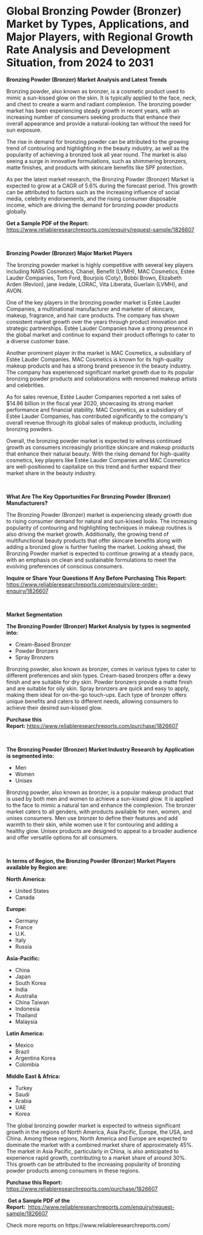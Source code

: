 <p><h1>Global Bronzing Powder (Bronzer) Market by Types, Applications, and Major Players, with Regional Growth Rate Analysis and Development Situation, from 2024 to 2031</h1></p><p><strong>Bronzing Powder (Bronzer) Market Analysis and Latest Trends</strong></p>
<p><p>Bronzing powder, also known as bronzer, is a cosmetic product used to mimic a sun-kissed glow on the skin. It is typically applied to the face, neck, and chest to create a warm and radiant complexion. The bronzing powder market has been experiencing steady growth in recent years, with an increasing number of consumers seeking products that enhance their overall appearance and provide a natural-looking tan without the need for sun exposure.</p><p>The rise in demand for bronzing powder can be attributed to the growing trend of contouring and highlighting in the beauty industry, as well as the popularity of achieving a bronzed look all year round. The market is also seeing a surge in innovative formulations, such as shimmering bronzers, matte finishes, and products with skincare benefits like SPF protection.</p><p>As per the latest market research, the Bronzing Powder (Bronzer) Market is expected to grow at a CAGR of 5.6% during the forecast period. This growth can be attributed to factors such as the increasing influence of social media, celebrity endorsements, and the rising consumer disposable income, which are driving the demand for bronzing powder products globally.</p></p>
<p><strong>Get a Sample PDF of the Report:&nbsp;</strong> <a href="https://www.reliableresearchreports.com/enquiry/request-sample/1826607">https://www.reliableresearchreports.com/enquiry/request-sample/1826607</a></p>
<p>&nbsp;</p>
<p><strong>Bronzing Powder (Bronzer) Major Market Players</strong></p>
<p><p>The bronzing powder market is highly competitive with several key players including NARS Cosmetics, Chanel, Benefit (LVMH), MAC Cosmetics, Estée Lauder Companies, Tom Ford, Bourjois (Coty), Bobbi Brown, Elizabeth Arden (Revlon), jane iredale, LORAC, Vita Liberata, Guerlain (LVMH), and AVON.</p><p>One of the key players in the bronzing powder market is Estée Lauder Companies, a multinational manufacturer and marketer of skincare, makeup, fragrance, and hair care products. The company has shown consistent market growth over the years through product innovation and strategic partnerships. Estée Lauder Companies have a strong presence in the global market and continue to expand their product offerings to cater to a diverse customer base.</p><p>Another prominent player in the market is MAC Cosmetics, a subsidiary of Estée Lauder Companies. MAC Cosmetics is known for its high-quality makeup products and has a strong brand presence in the beauty industry. The company has experienced significant market growth due to its popular bronzing powder products and collaborations with renowned makeup artists and celebrities.</p><p>As for sales revenue, Estée Lauder Companies reported a net sales of $14.86 billion in the fiscal year 2020, showcasing its strong market performance and financial stability. MAC Cosmetics, as a subsidiary of Estée Lauder Companies, has contributed significantly to the company's overall revenue through its global sales of makeup products, including bronzing powders.</p><p>Overall, the bronzing powder market is expected to witness continued growth as consumers increasingly prioritize skincare and makeup products that enhance their natural beauty. With the rising demand for high-quality cosmetics, key players like Estée Lauder Companies and MAC Cosmetics are well-positioned to capitalize on this trend and further expand their market share in the beauty industry.</p></p>
<p>&nbsp;</p>
<p><strong>What Are The Key Opportunities For Bronzing Powder (Bronzer) Manufacturers?</strong></p>
<p><p>The Bronzing Powder (Bronzer) market is experiencing steady growth due to rising consumer demand for natural and sun-kissed looks. The increasing popularity of contouring and highlighting techniques in makeup routines is also driving the market growth. Additionally, the growing trend of multifunctional beauty products that offer skincare benefits along with adding a bronzed glow is further fueling the market. Looking ahead, the Bronzing Powder market is expected to continue growing at a steady pace, with an emphasis on clean and sustainable formulations to meet the evolving preferences of conscious consumers.</p></p>
<p><strong>Inquire or Share Your Questions If Any Before Purchasing This Report:</strong> <a href="https://www.reliableresearchreports.com/enquiry/pre-order-enquiry/1826607">https://www.reliableresearchreports.com/enquiry/pre-order-enquiry/1826607</a></p>
<p>&nbsp;</p>
<p><strong>Market Segmentation</strong></p>
<p><strong>The Bronzing Powder (Bronzer) Market Analysis by types is segmented into:</strong></p>
<p><ul><li>Cream-Based Bronzer</li><li>Powder Bronzers</li><li>Spray Bronzers</li></ul></p>
<p><p>Bronzing powder, also known as bronzer, comes in various types to cater to different preferences and skin types. Cream-based bronzers offer a dewy finish and are suitable for dry skin. Powder bronzers provide a matte finish and are suitable for oily skin. Spray bronzers are quick and easy to apply, making them ideal for on-the-go touch-ups. Each type of bronzer offers unique benefits and caters to different needs, allowing consumers to achieve their desired sun-kissed glow.</p></p>
<p><strong>Purchase this Report:&nbsp;</strong><a href="https://www.reliableresearchreports.com/purchase/1826607">https://www.reliableresearchreports.com/purchase/1826607</a></p>
<p>&nbsp;</p>
<p><strong>The Bronzing Powder (Bronzer) Market Industry Research by Application is segmented into:</strong></p>
<p><ul><li>Men</li><li>Women</li><li>Unisex</li></ul></p>
<p><p>Bronzing powder, also known as bronzer, is a popular makeup product that is used by both men and women to achieve a sun-kissed glow. It is applied to the face to mimic a natural tan and enhance the complexion. The bronzer market caters to all genders, with products available for men, women, and unisex consumers. Men use bronzer to define their features and add warmth to their skin, while women use it for contouring and adding a healthy glow. Unisex products are designed to appeal to a broader audience and offer versatile options for all consumers.</p></p>
<p>&nbsp;</p>
<p><strong>In terms of Region, the Bronzing Powder (Bronzer) Market Players available by Region are:</strong></p>
<p>
    <p> <strong> North America: </strong>
        <ul>
            <li>United States</li>
            <li>Canada</li>
        </ul>
        </p> 
    <p> <strong> Europe: </strong>
        <ul>
            <li>Germany</li>
            <li>France</li>
            <li>U.K.</li>
            <li>Italy</li>
            <li>Russia</li>
        </ul>
        </p> 
    <p> <strong> Asia-Pacific: </strong>
        <ul>
            <li>China</li>
            <li>Japan</li>
            <li>South Korea</li>
            <li>India</li>
            <li>Australia</li>
            <li>China Taiwan</li>
            <li>Indonesia</li>
            <li>Thailand</li>
            <li>Malaysia</li>
        </ul>
        </p> 
    <p> <strong> Latin America: </strong>
        <ul>
            <li>Mexico</li>
            <li>Brazil</li>
            <li>Argentina Korea</li>
            <li>Colombia</li>
        </ul>
        </p> 
    <p> <strong> Middle East & Africa: </strong>
        <ul>
            <li>Turkey</li>
            <li>Saudi</li>
            <li>Arabia</li>
            <li>UAE</li>
            <li>Korea</li>
        </ul>
    </p>
    </p>
<p><p>The global bronzing powder market is expected to witness significant growth in the regions of North America, Asia Pacific, Europe, the USA, and China. Among these regions, North America and Europe are expected to dominate the market with a combined market share of approximately 45%. The market in Asia Pacific, particularly in China, is also anticipated to experience rapid growth, contributing to a market share of around 30%. This growth can be attributed to the increasing popularity of bronzing powder products among consumers in these regions.</p></p>
<p><strong>Purchase this Report: </strong><a href="https://www.reliableresearchreports.com/purchase/1826607">https://www.reliableresearchreports.com/purchase/1826607</a></p>
<p>&nbsp;<strong>Get a Sample PDF of the Report:&nbsp;&nbsp;</strong><a href="https://www.reliableresearchreports.com/enquiry/request-sample/1826607">https://www.reliableresearchreports.com/enquiry/request-sample/1826607</a></p>
<p><strong></strong></p>
<p>Check more reports on https://www.reliableresearchreports.com/</p>